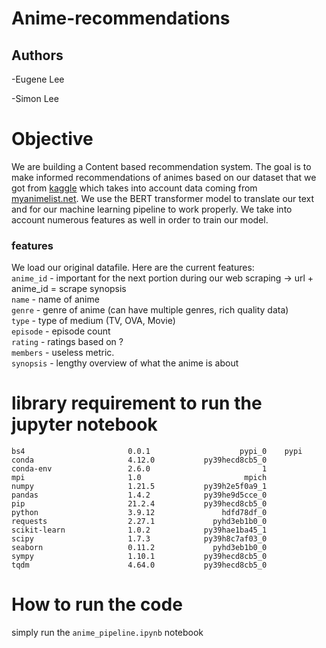 # Anime-recommendations

## Authors

-Eugene Lee

-Simon Lee

# Objective

We are building a Content based recommendation system. The goal is to make informed recommendations of animes based on our dataset that we got from [kaggle](https://www.kaggle.com/datasets/CooperUnion/anime-recommendations-database) which takes into account data coming from [myanimelist.net](myanimelist.net). We use the BERT transformer model to translate our text and for our machine learning pipeline to work properly. We take into account numerous features as well in order to train our model.

### features
We load our original datafile. Here are the current features: </br>
```anime_id``` - important for the next portion during our web scraping -> url + anime_id = scrape synopsis</br>
```name``` - name of anime</br>
```genre``` - genre of anime (can have multiple genres, rich quality data)</br>
```type``` - type of medium (TV, OVA, Movie)</br>
```episode``` - episode count</br>
```rating``` - ratings based on ?</br>
```members``` - useless metric. </br>
```synopsis``` - lengthy overview of what the anime is about

# library requirement to run the jupyter notebook

```
bs4                       0.0.1                    pypi_0    pypi
conda                     4.12.0           py39hecd8cb5_0   
conda-env                 2.6.0                         1       
mpi                       1.0                       mpich  
numpy                     1.21.5           py39h2e5f0a9_1  
pandas                    1.4.2            py39he9d5cce_0  
pip                       21.2.4           py39hecd8cb5_0      
python                    3.9.12               hdfd78df_0  
requests                  2.27.1             pyhd3eb1b0_0 
scikit-learn              1.0.2            py39hae1ba45_1   
scipy                     1.7.3            py39h8c7af03_0  
seaborn                   0.11.2             pyhd3eb1b0_0   
sympy                     1.10.1           py39hecd8cb5_0  
tqdm                      4.64.0           py39hecd8cb5_0   
```

# How to run the code

simply run the ```anime_pipeline.ipynb``` notebook